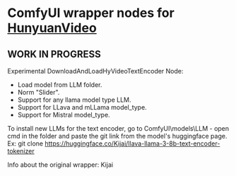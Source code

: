 # ComfyUI wrapper nodes for [HunyuanVideo](https://github.com/Tencent/HunyuanVideo)

## WORK IN PROGRESS

Experimental DownloadAndLoadHyVideoTextEncoder Node:
- Load model from LLM folder.
- Norm "Slider".
- Support for any llama model type LLM.
- Support for LLava and mLLama model_type.
- Support for Mistral model_type.

To install new LLMs for the text encoder, go to ComfyUI\models\LLM - open cmd in the folder and paste the git link from the model's huggingface page. Ex: git clone https://huggingface.co/Kijai/llava-llama-3-8b-text-encoder-tokenizer

Info about the original wrapper: Kijai
